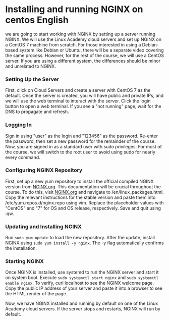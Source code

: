 # Installing and running NGINX on centos English

we are going to start working with NGINX by setting up a server running NGINX. We will use the Linux Academy cloud servers and set up NGINX on a CentOS 7 machine from scratch. For those interested in using a Debian-based system like Debian or Ubuntu, there will be a separate video covering the same process. However, for the rest of the course, we will use a CentOS server. If you are using a different system, the differences should be minor and unrelated to NGINX.

### Setting Up the Server

First, click on Cloud Servers and create a server with CentOS 7 as the default. Once the server is created, you will have public and private IPs, and we will use the web terminal to interact with the server. Click the login button to open a web terminal. If you see a "not running" page, wait for the DNS to propagate and refresh.

### Logging In

Sign in using "user" as the login and "123456" as the password. Re-enter the password, then set a new password for the remainder of the course. Now, you are signed in as a standard user with sudo privileges. For most of the course, we will switch to the root user to avoid using sudo for nearly every command.

### Configuring NGINX Repository

First, set up a new yum repository to install the official compiled NGINX version from [NGINX.org](http://nginx.org/). This documentation will be crucial throughout the course. To do this, visit [NGINX.org](http://nginx.org/) and navigate to /en/linux_packages.html. Copy the relevant instructions for the stable version and paste them into /etc/yum.repos.d/nginx.repo using vim. Replace the placeholder values with "CentOS" and "7" for OS and OS release, respectively. Save and quit using :qw.

### Updating and Installing NGINX

Run `sudo yum update` to load the new repository. After the update, install NGINX using `sudo yum install -y nginx`. The -y flag automatically confirms the installation.

### Starting NGINX

Once NGINX is installed, use systemd to run the NGINX server and start it on system boot. Execute `sudo systemctl start nginx` and `sudo systemctl enable nginx`. To verify, curl localhost to see the NGINX welcome page. Copy the public IP address of your server and paste it into a browser to see the HTML render of the page.

Now, we have NGINX installed and running by default on one of the Linux Academy cloud servers. If the server stops and restarts, NGINX will run by default.